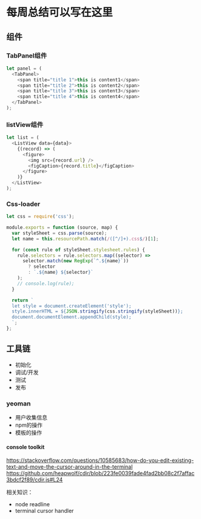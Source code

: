 # 每周总结可以写在这里
## 组件
### TabPanel组件
``` js
let panel = (
  <TabPanel>
    <span title="title 1">this is content1</span>
    <span title="title 2">this is content2</span>
    <span title="title 3">this is content3</span>
    <span title="title 4">this is content4</span>
  </TabPanel>
);
```

### listView组件
``` javascript
let list = (
  <ListView data={data}>
    {(record) => (
      <figure>
        <img src={record.url} />
        <figCaption>{record.title}</figCaption>
      </figure>
    )}
  </ListView>
);
```

### Css-loader

``` javascript
let css = require('css');

module.exports = function (source, map) {
  var styleSheet = css.parse(source);
  let name = this.resourcePath.match(/([^/]+).css$/)[1];

  for (const rule of styleSheet.stylesheet.rules) {
    rule.selectors = rule.selectors.map((selector) =>
      selector.match(new RegExp(`^.${name}`))
        ? selector
        : `.${name} ${selector}`
    );
    // console.log(rule);
  }

  return `
  let style = document.createElement('style');
  style.innerHTML = ${JSON.stringify(css.stringify(styleSheet))};
  document.documentElement.appendChild(style);
  `;
};

```
## 工具链
* 初始化
* 调试/开发
* 测试
* 发布

### yeoman
* 用户收集信息
* npm的操作
* 模板的操作


#### console toolkit
https://stackoverflow.com/questions/10585683/how-do-you-edit-existing-text-and-move-the-cursor-around-in-the-terminal
https://github.com/heapwolf/cdir/blob/223fe0039fade4fad2bb08c2f7affac3bdcf2f89/cdir.js#L24

相关知识：
* node readline
* terminal cursor handler


